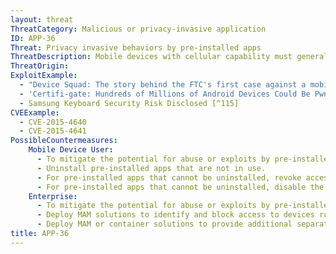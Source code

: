```yaml
---
layout: threat
ThreatCategory: Malicious or privacy-invasive application
ID: APP-36
Threat: Privacy invasive behaviors by pre-installed apps
ThreatDescription: Mobile devices with cellular capability must generally be registered with a cellular carrier, and many devices are sold pre-configured to operate with a given carrier so users can have a fully functional device by the end of the initial purchase and activation at a retailer. As part of the configuration, the device may come with carrier-specific apps pre-installed, which may not be removable by the user. Because these apps come pre-installed, they may also may be granted implicit permission to access device resources without explicit knowledge or consent of the device owner. Privacy violations by such pre-installed apps may be more difficult to mitigate than by user-installed apps, which can be uninstalled at any time.
ThreatOrigin:
ExploitExample:
  - "Device Squad: The story behind the FTC's first case against a mobile device maker [^113]"
  - 'Certifi-gate: Hundreds of Millions of Android Devices Could Be Pwned [^114]'
  - Samsung Keyboard Security Risk Disclosed [^115]
CVEExample:
  - CVE-2015-4640
  - CVE-2015-4641
PossibleCountermeasures:
    Mobile Device User:
      - To mitigate the potential for abuse or exploits by pre-installed apps, ensure that devices have the latest security updates installed.
      - Uninstall pre-installed apps that are not in use.
      - For pre-installed apps that cannot be uninstalled, revoke access to device sensors and OS-provided services.
      - For pre-installed apps that cannot be uninstalled, disable the app so that it cannot be launched.
    Enterprise:
      - To mitigate the potential for abuse or exploits by pre-installed apps, ensure that devices have the latest security updates installed.
      - Deploy MAM solutions to identify and block access to devices running high-risk pre-installed apps.
      - Deploy MAM or container solutions to provide additional separation between trusted and untrusted pre-installed apps to mitigate the potential for pre-installed apps to violate the privacy of user actions performed within trusted apps.
title: APP-36
---
```

